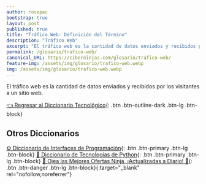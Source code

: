 ```yaml
---
author: rosepac
bootstrap: true
layout: post
published: true
title: "Tráfico Web: Definición del Término"
description: "Tráfico Web"
excerpt: "El tráfico web es la cantidad de datos enviados y recibidos por los visitantes a un sitio web."
permalink: /glosario/trafico-web/
canonical_URL: https://ciberninjas.com/glosario/trafico-web/
feature-img: /assets/img/glosario/trafico-web.webp
img: /assets/img/glosario/trafico-web.webp
---
```


El tráfico web es la cantidad de datos enviados y recibidos por los visitantes a un sitio web.

[👈 Regresar al Diccionario Tecnológico](/glosario/){: .btn .btn-outline-dark .btn-lg .btn-block}

## Otros Diccionarios

[⚙ Diccionario de Interfaces de Programación](/glosario/completo-interfaces-programacion/){: .btn .btn-primary .btn-lg .btn-block}
[🐍 Diccionario de Tecnologías de Python](/glosario/completo-tecnologias-python/){: .btn .btn-primary .btn-lg .btn-block}
[🎁 Ojea las Mejores Ofertas Ninja, ¡Actualizadas a Diario! 🛒](https://www.amazon.es/shop/cibercursos){: .btn .btn-danger .btn-lg .btn-block}{:target="_blank" rel="nofollow,noreferrer"}